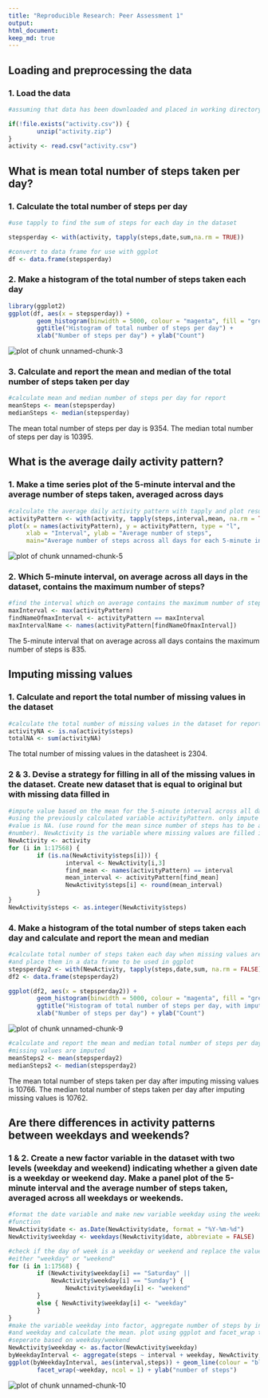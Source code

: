 ```yaml
---
title: "Reproducible Research: Peer Assessment 1"
output: 
html_document:
keep_md: true
---
```



## Loading and preprocessing the data
### 1. Load the data

```r
#assuming that data has been downloaded and placed in working directory

if(!file.exists("activity.csv")) {
        unzip("activity.zip")
}
activity <- read.csv("activity.csv")
```

## What is mean total number of steps taken per day?
### 1. Calculate the total number of steps per day

```r
#use tapply to find the sum of steps for each day in the dataset

stepsperday <- with(activity, tapply(steps,date,sum,na.rm = TRUE))

#convert to data frame for use with ggplot
df <- data.frame(stepsperday)
```
### 2. Make a histogram of the total number of steps taken each day

```r
library(ggplot2)
ggplot(df, aes(x = stepsperday)) + 
        geom_histogram(binwidth = 5000, colour = "magenta", fill = "green") + 
        ggtitle("Histogram of total number of steps per day") + 
        xlab("Number of steps per day") + ylab("Count")
```

![plot of chunk unnamed-chunk-3](figure/unnamed-chunk-3-1.png)
### 3. Calculate and report the mean and median of the total number of steps taken per day

```r
#calculate mean and median number of steps per day for report
meanSteps <- mean(stepsperday)
medianSteps <- median(stepsperday)
```
The mean total number of steps per day is 9354.
The median total number of steps per day is 10395.

## What is the average daily activity pattern?
### 1. Make a time series plot of the 5-minute interval and the average number of steps taken, averaged across days

```r
#calculate the average daily activity pattern with tapply and plot results
activityPattern <- with(activity, tapply(steps,interval,mean, na.rm = TRUE))
plot(x = names(activityPattern), y = activityPattern, type = "l", 
     xlab = "Interval", ylab = "Average number of steps", 
     main="Average number of steps across all days for each 5-minute interval")
```

![plot of chunk unnamed-chunk-5](figure/unnamed-chunk-5-1.png)
### 2. Which 5-minute interval, on average across all days in the dataset, contains the maximum number of steps?

```r
#find the interval which on average contains the maximum number of steps
maxInterval <- max(activityPattern)
findNameOfmaxInterval <- activityPattern == maxInterval
maxIntervalName <- names(activityPattern[findNameOfmaxInterval])
```
The 5-minute interval that on average across all days contains the maximum number of steps is 835.

## Imputing missing values
### 1. Calculate and report the total number of missing values in the dataset


```r
#calculate the total number of missing values in the dataset for reporting
activityNA <- is.na(activity$steps)
totalNA <- sum(activityNA)
```
The total number of missing values in the datasheet is 2304.

### 2 & 3. Devise a strategy for filling in all of the missing values in the dataset. Create new dataset that is equal to original but with missing data filled in

```r
#impute value based on the mean for the 5-minute interval across all days
#using the previously calculated variable activityPattern. only impute value if
#value is NA. (use round for the mean since number of steps has to be a whole
#number). NewActivity is the variable where missing values are filled in.
NewActivity <- activity
for (i in 1:17568) {
        if (is.na(NewActivity$steps[i])) {
                interval <- NewActivity[i,3]
                find_mean <- names(activityPattern) == interval
                mean_interval <- activityPattern[find_mean]
                NewActivity$steps[i] <- round(mean_interval)
        }
}
NewActivity$steps <- as.integer(NewActivity$steps)
```
### 4. Make a histogram of the total number of steps taken each day and calculate and report the mean and median

```r
#calculate total number of steps taken each day when missing values are imputed
#and place them in a data frame to be used in ggplot
stepsperday2 <- with(NewActivity, tapply(steps,date,sum, na.rm = FALSE))
df2 <- data.frame(stepsperday2)

ggplot(df2, aes(x = stepsperday2)) + 
        geom_histogram(binwidth = 5000, colour = "magenta", fill = "green") + 
        ggtitle("Histogram of total number of steps per day, with imputed values") + 
        xlab("Number of steps per day") + ylab("Count")
```

![plot of chunk unnamed-chunk-9](figure/unnamed-chunk-9-1.png)

```r
#calculate and report the mean and median total number of steps per day when
#missing values are imputed
meanSteps2 <- mean(stepsperday2)
medianSteps2 <- median(stepsperday2)
```
The mean total number of steps taken per day after imputing missing values is 10766.
The median total number of steps taken per day after imputing missing values is 10762.

## Are there differences in activity patterns between weekdays and weekends?
### 1 & 2. Create a new factor variable in the dataset with two levels (weekday and weekend) indicating whether a given date is a weekday or weekend day. Make a panel plot of the 5-minute interval and the average number of steps taken, averaged across all weekdays or weekends.

```r
#format the date variable and make new variable weekday using the weekdays
#function
NewActivity$date <- as.Date(NewActivity$date, format = "%Y-%m-%d")
NewActivity$weekday <- weekdays(NewActivity$date, abbreviate = FALSE)

#check if the day of week is a weekday or weekend and replace the value with
#either "weekday" or "weekend"
for (i in 1:17568) {
        if (NewActivity$weekday[i] == "Saturday" || 
            NewActivity$weekday[i] == "Sunday") {
                NewActivity$weekday[i] <- "weekend"
        }
        else { NewActivity$weekday[i] <- "weekday"
        }
}
#make the variable weekday into factor, aggregate number of steps by interval
#and weekday and calculate the mean. plot using ggplot and facet_wrap to
#seperate based on weekday/weekend
NewActivity$weekday <- as.factor(NewActivity$weekday)
byWeekdayInterval <- aggregate(steps ~ interval + weekday, NewActivity, mean)
ggplot(byWeekdayInterval, aes(interval,steps)) + geom_line(colour = "blue") + 
        facet_wrap(~weekday, ncol = 1) + ylab("number of steps")
```

![plot of chunk unnamed-chunk-10](figure/unnamed-chunk-10-1.png)
